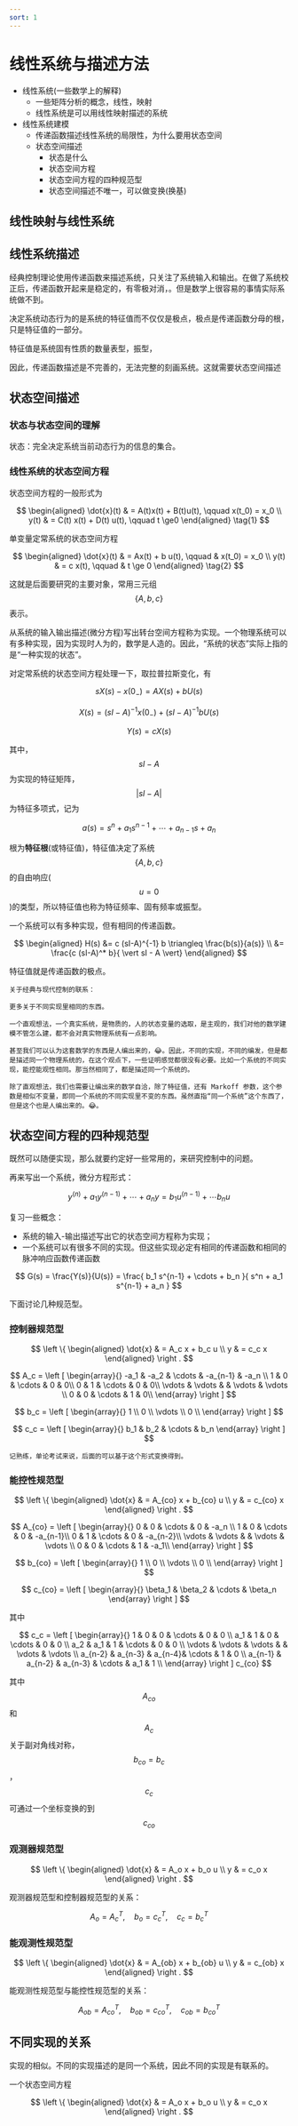 ```yaml
---
sort: 1
---
```

# 线性系统与描述方法


- 线性系统(一些数学上的解释)
  - 一些矩阵分析的概念，线性，映射
  - 线性系统是可以用线性映射描述的系统
- 线性系统建模
  - 传递函数描述线性系统的局限性，为什么要用状态空间
  - 状态空间描述
    - 状态是什么
    - 状态空间方程
    - 状态空间方程的四种规范型
    - 状态空间描述不唯一，可以做变换(换基)


## 线性映射与线性系统


## 线性系统描述

经典控制理论使用传递函数来描述系统，只关注了系统输入和输出。在做了系统校正后，传递函数开起来是稳定的，有零极对消，。但是数学上很容易的事情实际系统做不到。

决定系统动态行为的是系统的特征值而不仅仅是极点，极点是传递函数分母的根，只是特征值的一部分。

特征值是系统固有性质的数量表型，振型，

因此，传递函数描述是不完善的，无法完整的刻画系统。这就需要状态空间描述

## 状态空间描述

### 状态与状态空间的理解

状态：完全决定系统当前动态行为的信息的集合。

### 线性系统的状态空间方程

状态空间方程的一般形式为

$$
\begin{aligned}
    \dot{x}(t) & =  A(t)x(t) + B(t)u(t), \qquad x(t_0) = x_0 \\
    y(t) & = C(t) x(t) + D(t) u(t), \qquad t \ge0
\end{aligned}
\tag{1}
$$

单变量定常系统的状态空间方程

$$
\begin{aligned}
    \dot{x}(t) & =  Ax(t) + b u(t), \qquad & x(t_0) = x_0 \\
    y(t) & = c x(t), \qquad & t \ge 0
\end{aligned}
\tag{2}
$$

这就是后面要研究的主要对象，常用三元组 $$ \{ A, b, c \} $$ 表示。

从系统的输入输出描述(微分方程)写出转台空间方程称为实现。一个物理系统可以有多种实现，因为实现时人为的，数学是人造的。因此，“系统的状态”实际上指的是“一种实现的状态”。

对定常系统的状态空间方程处理一下，取拉普拉斯变化，有

$$
sX(s) - x(0_-) = A X(s) + b U(s) 
$$

$$
X(s) = (sI - A)^{-1} x(0_-) + (sI - A)^{-1} b U(s) 
$$

$$
Y(s) = c X(s)
$$

其中，$$ sI - A $$ 为实现的特征矩阵， $$ \vert sI - A \vert $$ 为特征多项式，记为

$$
a(s) = s^n + a_1 s^{n-1} + \cdots + a_{n-1} s + a_n
$$

根为**特征根**(或特征值)，特征值决定了系统 $$ \{ A, b, c \} $$ 的自由响应( $$ u = 0 $$ )的类型，所以特征值也称为特征频率、固有频率或振型。

一个系统可以有多种实现，但有相同的传递函数。

$$
\begin{aligned}
    H(s) &= c (sI-A)^{-1} b \triangleq \frac{b(s)}{a(s)}   \\
     &= \frac{c (sI-A)^* b}{ \vert sI - A \vert}
\end{aligned}
$$

特征值就是传递函数的极点。

```note
关于经典与现代控制的联系：
```

```tip
更多关于不同实现里相同的东西。

一个直观想法，一个真实系统，是物质的，人的状态变量的选取，是主观的，我们对他的数学建模不管怎么建，都不会对真实物理系统有一点影响。

甚至我们可以认为这套数学的东西是人编出来的，😂。因此，不同的实现，不同的编发，但是都是描述同一个物理系统的，在这个观点下，一些证明感觉都很没有必要。比如一个系统的不同实现，能控能观性相同。那当然相同了，都是描述同一个系统的。

除了直观想法，我们也需要让编出来的数学自洽，除了特征值，还有 Markoff 参数，这个参数是相似不变量，即同一个系统的不同实现里不变的东西。虽然直指“同一个系统”这个东西了，但是这个也是人编出来的。😂。

```

## 状态空间方程的四种规范型

既然可以随便实现，那么就要约定好一些常用的，来研究控制中的问题。


再来写出一个系统，微分方程形式：

$$
y^{(n)} + a_1 y^{(n-1)} + \cdots + a_n y = b_1 u^{(n-1)} + \cdots b_n u
$$

复习一些概念：
- 系统的输入-输出描述写出它的状态空间方程称为实现；
- 一个系统可以有很多不同的实现。但这些实现必定有相同的传递函数和相同的脉冲响应函数传递函数

$$
G(s) = \frac{Y(s)}{U(s)} = \frac{ b_1 s^{n-1} + \cdots + b_n }{ s^n + a_1 s^{n-1} + a_n  }
$$

下面讨论几种规范型。

### 控制器规范型

$$
\left \{
    \begin{aligned}
        \dot{x} & = A_c x + b_c u \\
        y & = c_c x
    \end{aligned}
\right .
$$

$$
A_c = 
\left [
    \begin{array}{}
        -a_1 & -a_2 & \cdots & -a_{n-1} & -a_n \\
        1 & 0 & \cdots & 0 & 0\\
        0 & 1 & \cdots & 0 & 0\\
        \vdots & \vdots & & \vdots & \vdots \\
        0 & 0 & \cdots & 1 & 0\\
    \end{array}
\right ]
$$


$$
b_c = 
\left [
    \begin{array}{}
        1 \\
        0 \\
        \vdots \\
        0 \\
    \end{array}
\right ]
$$

$$
c_c = 
\left [
    \begin{array}{}
        b_1 & b_2 & \cdots & b_n
    \end{array}
\right ]
$$


```note
记熟练，单论考试来说，后面的可以基于这个形式变换得到。
```

### 能控性规范型

$$
\left \{
    \begin{aligned}
        \dot{x} & = A_{co} x + b_{co} u \\
        y & = c_{co} x
    \end{aligned}
\right .
$$


$$
A_{co} = 
\left [
    \begin{array}{}
        0 & 0 & \cdots & 0 & -a_n \\
        1 & 0 & \cdots & 0 & -a_{n-1}\\
        0 & 1 & \cdots & 0 & -a_{n-2}\\
        \vdots & \vdots & & \vdots & \vdots \\
        0 & 0 & \cdots & 1 & -a_1\\
    \end{array}
\right ]
$$

$$
b_{co} = 
\left [
    \begin{array}{}
        1 \\
        0 \\
        \vdots \\
        0 \\
    \end{array}
\right ]
$$

$$
c_{co} = 
\left [
    \begin{array}{}
        \beta_1 & \beta_2 & \cdots & \beta_n
    \end{array}
\right ]
$$

其中 

$$
c_c = 
\left [
    \begin{array}{}
        1   & 0   & 0 & \cdots & 0 & 0 \\
        a_1 & 1   & 0 & \cdots & 0 & 0 \\
        a_2 & a_1 & 1 & \cdots & 0 & 0 \\
        \vdots & \vdots & \vdots & & \vdots & \vdots \\
        a_{n-2} & a_{n-3} & a_{n-4}& \cdots & 1 & 0 \\
        a_{n-1} & a_{n-2} & a_{n-3} & \cdots & a_1 & 1 \\
    \end{array}
\right ] c_{co}
$$


其中 $$ A_{co} $$ 和 $$ A_c $$ 关于副对角线对称，$$ b_{co} = b_c $$，$$ c_c $$ 可通过一个坐标变换的到 $$ c_{co} $$


### 观测器规范型

$$
\left \{
    \begin{aligned}
        \dot{x} & = A_o x + b_o u \\
        y & = c_o x
    \end{aligned}
\right .
$$

观测器规范型和控制器规范型的关系：

$$ 
A_o = A_c^T, \quad b_o = c_c^T, \quad c_c = b_c^T
$$

### 能观测性规范型


$$
\left \{
    \begin{aligned}
        \dot{x} & = A_{ob} x + b_{ob} u \\
        y & = c_{ob} x
    \end{aligned}
\right .
$$


能观测性规范型与能控性规范型的关系：

$$ A_{ob} = A_{co}^T, \quad b_{ob} = c_{co}^T, \quad c_{ob} = b_{co}^T $$



## 不同实现的关系

实现的相似。不同的实现描述的是同一个系统，因此不同的实现是有联系的。

一个状态空间方程

$$
\left \{
    \begin{aligned}
        \dot{x} & = A_o x + b_o u \\
        y & = c_o x
    \end{aligned}
\right .
$$



